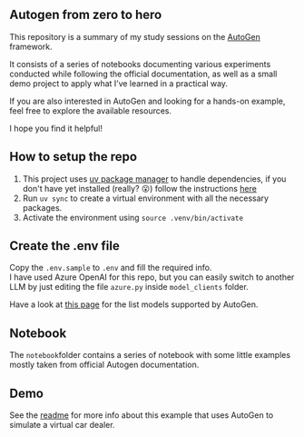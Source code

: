 ## Autogen from zero to hero

This repository is a summary of my study sessions on the [AutoGen](https://microsoft.github.io/autogen/stable/) framework.

It consists of a series of notebooks documenting various experiments conducted while following the official documentation, as well as a small demo project to apply what I’ve learned in a practical way.

If you are also interested in AutoGen and looking for a hands-on example, feel free to explore the available resources.

I hope you find it helpful!

## How to setup the repo

1. This project uses [uv package manager](https://github.com/astral-sh/uv) to handle dependencies, if you don't have yet installed (really? 😮) follow the instructions [here](https://github.com/astral-sh/uv#installation)
2. Run `uv sync` to create a virtual environment with all the necessary packages.
3. Activate the environment using `source .venv/bin/activate`

## Create the .env file  

Copy the `.env.sample` to `.env` and fill the required info.  
I have used Azure OpenAI for this repo, but you can easily switch to another LLM by just editing the file `azure.py` inside `model_clients` folder.  

Have a look at [this page](https://microsoft.github.io/autogen/stable/user-guide/agentchat-user-guide/tutorial/models.html) for the list models supported by AutoGen.

## Notebook
The `notebook`folder contains a series of notebook with some little examples mostly taken from official Autogen documentation.

## Demo
See the [readme](demo/README.md) for more info about this example that uses AutoGen to simulate a virtual car dealer.

